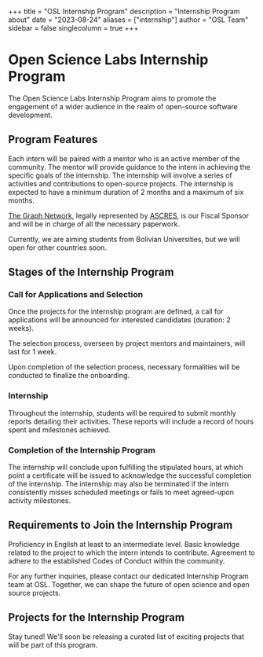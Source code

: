 +++
title = "OSL Internship Program"
description = "Internship Program about"
date = "2023-08-24"
aliases = ["internship"]
author = "OSL Team"
sidebar = false
singlecolumn = true
+++

# Open Science Labs Internship Program

The Open Science Labs Internship Program aims to promote the engagement of a
wider audience in the realm of open-source software development.

## Program Features

Each intern will be paired with a mentor who is an active member of the
community. The mentor will provide guidance to the intern in achieving the
specific goals of the internship. The internship will involve a series of
activities and contributions to open-source projects. The internship is expected
to have a minimum duration of 2 months and a maximum of six months.

[The Graph Network](https://thegraphnetwork.org), legally represented by
[ASCRES](https://site.ascres.org/site/), is our Fiscal Sponsor and will be in
charge of all the necessary paperwork.

Currently, we are aiming students from Bolivian Universities, but we will open
for other countries soon.

## Stages of the Internship Program

### Call for Applications and Selection

Once the projects for the internship program are defined, a call for
applications will be announced for interested candidates (duration: 2 weeks).

The selection process, overseen by project mentors and maintainers, will last
for 1 week.

Upon completion of the selection process, necessary formalities will be
conducted to finalize the onboarding.

### Internship

Throughout the internship, students will be required to submit monthly reports
detailing their activities. These reports will include a record of hours spent
and milestones achieved.

### Completion of the Internship Program

The internship will conclude upon fulfilling the stipulated hours, at which
point a certificate will be issued to acknowledge the successful completion of
the internship. The internship may also be terminated if the intern consistently
misses scheduled meetings or fails to meet agreed-upon activity milestones.

## Requirements to Join the Internship Program

Proficiency in English at least to an intermediate level. Basic knowledge
related to the project to which the intern intends to contribute. Agreement to
adhere to the established Codes of Conduct within the community.

For any further inquiries, please contact our dedicated Internship Program team
at OSL. Together, we can shape the future of open science and open source
projects.

## Projects for the Internship Program

Stay tuned! We'll soon be releasing a curated list of exciting projects that
will be part of this program.
